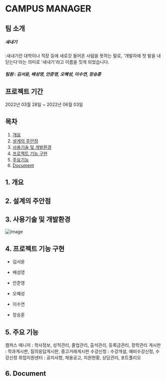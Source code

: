 # CAMPUS MANAGER

## 팀 소개
##### 새내기
:새내기란 대학이나 직장 등에 새로갓 들어온 사람을 뜻하는 말로, 
'개발자에 첫 발을 내딛는다'라는 의미로 '새내기'라고 이름을 짓게 되었습니다.
##### 팀원 : 김서윤, 배성영, 안준영, 오혜성, 이수연, 장승훈

## 프로젝트 기간
2022년 03월 28일 ~ 2022년 06월 03일

## 목차  
1. [개요](#1-개요)
2. [설계의 주안점](#2-설계의-주안점)
3. [사용기술 및 개발환경](#3-사용기술-및-개발환경)
4. [프로젝트 기능 구현](#4-프로젝트-기능-구현)
5. [주요기능](#5-주요기능)
6. [Document](#6-document)


## 1. 개요


## 2. 설계의 주안점


## 3. 사용기술 및 개발환경
![image](https://user-images.githubusercontent.com/56354642/171804188-6fc0be59-1126-41d3-b134-9cc229ecbfd5.png)



## 4. 프로젝트 기능 구현

  - 김서윤
  
  - 배성영
  
  - 안준영
  
  - 오혜성
  
  - 이수연

  - 장승훈


 
## 5. 주요 기능
캠퍼스 매니저 : 학사정보, 성적관리, 졸업관리, 출석관리, 등록금관리, 장학관리
게시판 : 학과게시판, 질의응답게시판, 중고거래게시판
수강신청 : 수강개설, 예비수강신청, 수강신청
취업지원센터 : 공지사항, 채용공고, 지원현황, 상담관리, 포트폴리오



## 6. Document


